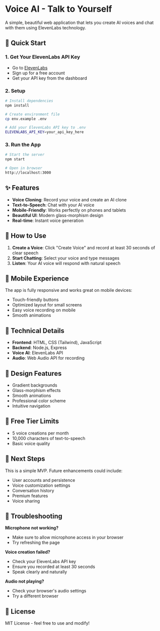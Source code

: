 # Voice AI - Talk to Yourself

A simple, beautiful web application that lets you create AI voices and chat with them using ElevenLabs technology.

## 🚀 Quick Start

### 1. Get Your ElevenLabs API Key
- Go to [ElevenLabs](https://elevenlabs.io/)
- Sign up for a free account
- Get your API key from the dashboard

### 2. Setup
```bash
# Install dependencies
npm install

# Create environment file
cp env.example .env

# Add your ElevenLabs API key to .env
ELEVENLABS_API_KEY=your_api_key_here
```

### 3. Run the App
```bash
# Start the server
npm start

# Open in browser
http://localhost:3000
```

## ✨ Features

- **Voice Cloning**: Record your voice and create an AI clone
- **Text-to-Speech**: Chat with your AI voice
- **Mobile-Friendly**: Works perfectly on phones and tablets
- **Beautiful UI**: Modern glass-morphism design
- **Real-time**: Instant voice generation

## 🎯 How to Use

1. **Create a Voice**: Click "Create Voice" and record at least 30 seconds of clear speech
2. **Start Chatting**: Select your voice and type messages
3. **Listen**: Your AI voice will respond with natural speech

## 📱 Mobile Experience

The app is fully responsive and works great on mobile devices:
- Touch-friendly buttons
- Optimized layout for small screens
- Easy voice recording on mobile
- Smooth animations

## 🔧 Technical Details

- **Frontend**: HTML, CSS (Tailwind), JavaScript
- **Backend**: Node.js, Express
- **Voice AI**: ElevenLabs API
- **Audio**: Web Audio API for recording

## 🎨 Design Features

- Gradient backgrounds
- Glass-morphism effects
- Smooth animations
- Professional color scheme
- Intuitive navigation

## 📝 Free Tier Limits

- 5 voice creations per month
- 10,000 characters of text-to-speech
- Basic voice quality

## 🚀 Next Steps

This is a simple MVP. Future enhancements could include:
- User accounts and persistence
- Voice customization settings
- Conversation history
- Premium features
- Voice sharing

## 🐛 Troubleshooting

**Microphone not working?**
- Make sure to allow microphone access in your browser
- Try refreshing the page

**Voice creation failed?**
- Check your ElevenLabs API key
- Ensure you recorded at least 30 seconds
- Speak clearly and naturally

**Audio not playing?**
- Check your browser's audio settings
- Try a different browser

## 📄 License

MIT License - feel free to use and modify!
